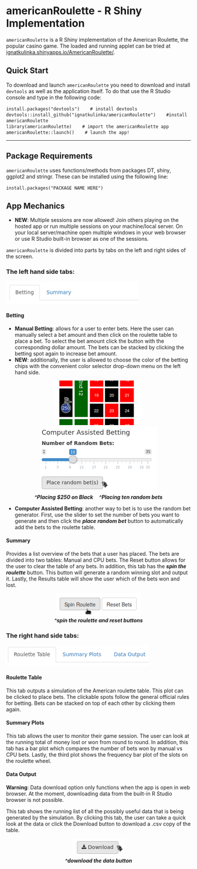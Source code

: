 # americanRoulette - R Shiny Implementation
`americanRoulette` is a R Shiny implementation of the American Roulette, the popular casino game. The loaded and running applet can be tried at [ignatkulinka.shinyapps.io/AmericanRoulette/](http://ignatkulinka.shinyapps.io/AmericanRoulette/).


## Quick Start
To download and launch `americanRoulette` you need to download and install `devtools` as well as the application itself. To do that use the R Studio console and type in the following code:

    install.packages("devtools")    # install devtools
    devtools::install_github("ignatkulinka/americanRoulette")    #install americanRoulette
    library(americanRoulette)    # import the americanRoulette app
    americanRoulette::launch()    # launch the app!

---

## Package Requirements 
`americanRoulette` uses functions/methods from packages DT, shiny, ggplot2 and stringr. These can be installed using the following line:
    
    install.packages("PACKAGE NAME HERE")

## App Mechanics
* **NEW**: Multiple sessions are now allowed! Join others playing on the hosted app or run multiple sessions on your machine/local server. On your local server/machine open multiple windows in your web browser or use R Studio built-in browser as one of the sessions.


`americanRoulette` is divided into parts by tabs on the left and right sides of the screen.

### The left hand side tabs:

![left hand side tabs](inst/images/lhs_tabs.png)

#### Betting


* **Manual Betting**: allows for a user to enter bets. Here the user can manually select a bet amount and then click on the roulette table to place a bet. To select the bet amount click the button with the corresponding dollar amount. The bets can be stacked by clicking the betting spot again to increase bet amount. 
* **NEW**: additionally, the user is allowed to choose the color of the betting chips with the convenient color selector drop-down menu on the left hand side.  

<p align="center">
  <img src="inst/images/250_black.png"> <img src="inst/images/placing_ten.png">
  <br/>
  <i><b>^Placing $250 on Black &nbsp;&nbsp;&nbsp; ^Placing ten random bets</b></i>
</p>


* **Computer Assisted Betting**: another way to bet is to use the random bet generator. First, use the slider to set the number of bets you want to generate and then click the _**place random bet**_ button to automatically add the bets to the roulette table. 


#### Summary
Provides a list overview of the bets that a user has placed. The bets are divided into two tables: Manual and CPU bets. The Reset button allows for the user to clear the table of any bets. In addition, this tab has the _**spin the roulette**_ button. This button will generate a random winning slot and output it. Lastly, the Results table will show the user which of the bets won and lost.  

<p align="center">
   <img src="inst/images/spin_reset.png"> 
   <br/>
   <i><b>^spin the roulette and reset buttons</b></i>
</p>

### The right hand side tabs:

![right hand side tabs](inst/images/rhs_tabs.png)

#### Roulette Table
This tab outputs a simulation of the American roulette table. This plot can be clicked to place bets. The clickable spots follow the general official rules for betting. Bets can be stacked on top of each other by clicking them again.

#### Summary Plots
This tab allows the user to monitor their game session. The user can look at the running total of money lost or won from round to round. In addition, this tab has a bar plot which compares the number of bets won by manual vs CPU bets. Lastly, the third plot shows the frequency bar plot of the slots on the roulette wheel. 

#### Data Output
**Warning**: Data download option only functions when the app is open in web browser. At the moment, downloading data from the built-in R Studio browser is not possible.

This tab shows the running list of all the possibly useful data that is being generated by the simulation. By clicking this tab, the user can take a quick look at the data or click the Download button to download a .csv copy of the table.

<p align="center">
  <img src="inst/images/download_data.png"> 
  <br/>
  <i><b>^download the data button</b></i>
</p>

